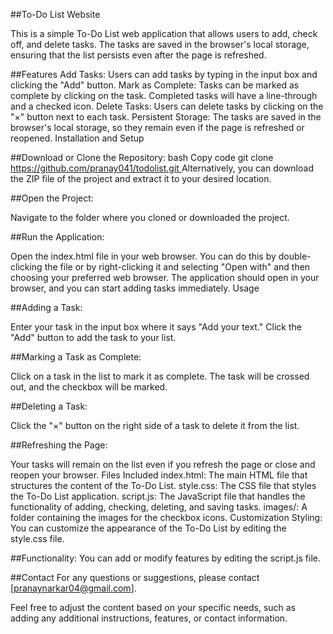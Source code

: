 ##To-Do List Website

  This is a simple To-Do List web application that allows users to add, check off, and delete tasks. The tasks are saved in the browser's local storage, ensuring that the list persists even after the page is refreshed.

##Features
  Add Tasks: Users can add tasks by typing in the input box and clicking the "Add" button.
  Mark as Complete: Tasks can be marked as complete by clicking on the task. Completed tasks will have a line-through and a checked icon.
  Delete Tasks: Users can delete tasks by clicking on the "×" button next to each task.
  Persistent Storage: The tasks are saved in the browser's local storage, so they remain even if the page is refreshed or reopened.
  Installation and Setup

  
  ##Download or Clone the Repository:
bash
Copy code
git clone [https://github.com/pranay041/todolist.git ](https://github.com/pranay041/todolist)
Alternatively, you can download the ZIP file of the project and extract it to your desired location.

##Open the Project:

Navigate to the folder where you cloned or downloaded the project.

##Run the Application:

Open the index.html file in your web browser. You can do this by double-clicking the file or by right-clicking it and selecting "Open with" and then choosing your preferred web browser.
The application should open in your browser, and you can start adding tasks immediately.
Usage


##Adding a Task:

Enter your task in the input box where it says "Add your text."
Click the "Add" button to add the task to your list.


##Marking a Task as Complete:

Click on a task in the list to mark it as complete. The task will be crossed out, and the checkbox will be marked.


##Deleting a Task:

Click the "×" button on the right side of a task to delete it from the list.


##Refreshing the Page:

Your tasks will remain on the list even if you refresh the page or close and reopen your browser.
Files Included
index.html: The main HTML file that structures the content of the To-Do List.
style.css: The CSS file that styles the To-Do List application.
script.js: The JavaScript file that handles the functionality of adding, checking, deleting, and saving tasks.
images/: A folder containing the images for the checkbox icons.
Customization
Styling: You can customize the appearance of the To-Do List by editing the style.css file.

##Functionality: You can add or modify features by editing the script.js file.

##Contact
For any questions or suggestions, please contact [pranaynarkar04@gmail.com].

Feel free to adjust the content based on your specific needs, such as adding any additional instructions, features, or contact information.







